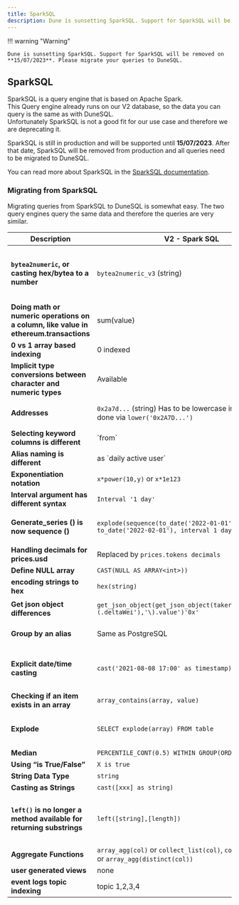 ```yaml
---
title: SparkSQL
description: Dune is sunsetting SparkSQL. Support for SparkSQL will be removed on 2023-07-31. Please migrate your queries to DuneSQL.
---
```


!!! warning "Warning"

    Dune is sunsetting SparkSQL. Support for SparkSQL will be removed on **15/07/2023**. Please migrate your queries to DuneSQL.

## SparkSQL

SparkSQL is a query engine that is based on Apache Spark.  
This Query engine already runs on our V2 database, so the data you can query is the same as with DuneSQL.  
Unfortunately SparkSQL is not a good fit for our use case and therefore we are deprecating it.

SparkSQL is still in production and will be supported until **15/07/2023**. After that date, SparkSQL will be removed from production and all queries need to be migrated to DuneSQL.

You can read more about SparkSQL in the [SparkSQL documentation](https://spark.apache.org/docs/latest/sql-ref.html).

### Migrating from SparkSQL

Migrating queries from SparkSQL to DuneSQL is somewhat easy. The two query engines query the same data and therefore the queries are very similar.

| **Description**                                                                       | **V2 - Spark SQL**                                                                        | **V2 - Dune SQL**                                                                                                                                                                                                                                                                                           |
|---------------------------------------------------------------------------------------|-------------------------------------------------------------------------------------------|-------------------------------------------------------------------------------------------------------------------------------------------------------------------------------------------------------------------------------------------------------------------------------------------------------------|
| **`bytea2numeric`, or casting hex/bytea to a number**                                 | `bytea2numeric_v3` (string)                                                               | `bytearray_to_integer` (hex)   `bytearray_to_bigint` (hex)   `bytearray_to_decimal` (hex)   `bytearray_to_uint256` (hex)   `bytearray_to_int256` (hex)   More details on [Byte Array to Numeric Functions](#byte-array-to-numeric-functions)                                                                |
| **Doing math or numeric operations on a column, like value in ethereum.transactions** | sum(value)                                                                                | sum(cast(value as double)) *soon this won't be needed as UINT and INT columns are added automatically.*                                                                                                                                                                                                     |
| **0 vs 1 array based indexing**                                                       | 0 indexed                                                                                 | 1 indexed                                                                                                                                                                                                                                                                                                   |
| **Implicit type conversions between character and numeric types**                     | Available                                                                                 | [Not available](https://trino.io/docs/current/functions/conversion.html)                                                                                                                                                                                                                                    |
| **Addresses**                                                                         | `0x2a7d...` (string)  Has to be lowercase in Spark.  Can be done via `lower('0x2A7D...')` | `0x2a7d...` (Byte array)    No escape quotes should be used, and the literal does __not__ need to be lowercased.                                                                                                                                                                                            |
| **Selecting keyword columns is different**                                            | \`from\`                                                                                  | "from"                                                                                                                                                                                                                                                                                                      |
| **Alias naming is different**                                                         | as \`daily active user\`                                                                  | as "daily active users"                                                                                                                                                                                                                                                                                     |
| **Exponentiation notation**                                                           | `x*power(10,y)` or `x*1e123`                                                              | `x*power(10,y)` or `x * 1e123`                                                                                                                                                                                                                                                                              |
| **Interval argument has different syntax**                                            | `Interval '1 day'`                                                                        | `Interval '1' day`                                                                                                                                                                                                                                                                                          |
| **Generate_series () is now sequence ()**                                             | `explode(sequence(to_date('2022-01-01'), to_date('2022-02-01'), interval 1 day))`         | [`unnest(sequence(date('2022-01-01'), date('2022-02-01'), interval '7' day))`](https://dune.com/queries/1764158?d=11)   Has a 10000 values limit, and must go in the FROM statement not the SELECT.                                                                                                         |
| **Handling decimals for prices.usd**                                                  | Replaced by `prices.tokens decimals`                                                      | Replaced by `tokens_[blockchain].erc20.decimals`                                                                                                                                                                                                                                                            |
| **Define NULL array**                                                                 | `CAST(NULL AS ARRAY<int>))`                                                               | `CAST(NULL AS ARRAY<int>))`                                                                                                                                                                                                                                                                                 |
| **encoding strings to hex**                                                           | `hex(string)`                                                                             | `hex(string)`  *available soon                                                                                                                                                                                                                                                                              |
| **Get json object differences**                                                       | `get_json_object(get_json_object(takerOutputUpdate,'\(.deltaWei'),'\).value')'0x'`        | `json_query(json_query(takerOutputUpdate, 'lax $.deltaWei' omit quotes), 'lax $.value')`                                                                                                                                                                                                                    |
| **Group by an alias**                                                                 | Same as PostgreSQL                                                                        | `GROUP BY date_trunc('hour',evt_block_time)`Or: `GROUP BY 1, 2`                                                                                                                                                                                                                                             |
| **Explicit date/time casting**                                                        | `cast('2021-08-08 17:00' as timestamp)`                                                   | `cast('2021-08-08 17:00' as timestamp)`  Or, `timestamp '2021-08-08 17:00'`  There are [many helper functions for casting to date/time types](https://trino.io/docs/current/functions/datetime.html?highlight=date), such as `date(‘2022-01-01’)`                                                           |
| **Checking if an item exists in an array**                                            | `array_contains(array, value)`                                                            | [`contains(array, value)` or `contains_sequence(array, array[values])`](https://trino.io/docs/current/functions/array.html#contains)                                                                                                                                                                        |
| **Explode**                                                                           | `SELECT explode(array) FROM table`                                                        | `SELECT vals.val FROM table1, unnest(arrayFromTable1) as vals(val)`  you have to use `unnest` with a `cross join`, as described in this [blog post](https://theleftjoin.com/how-to-explode-arrays-with-presto/).                                                                                            |
| **Median**                                                                            | `PERCENTILE_CONT(0.5) WITHIN GROUP(ORDER BY x)`                                           | `approx_percentile(x, 0.5)`                                                                                                                                                                                                                                                                                 |
| **Using “is True/False”**                                                             | `X is true`                                                                               | `X = true`                                                                                                                                                                                                                                                                                                  |
| **String Data Type**                                                                  | `string`                                                                                  | `varchar`                                                                                                                                                                                                                                                                                                   |
| **Casting as Strings**                                                                | `cast([xxx] as string)`                                                                   | `cast([xxx] as varchar)`                                                                                                                                                                                                                                                                                    |
| **`left()` is no longer a method available for returning substrings**                 | `left([string],[length])`                                                                 | `substr([string], [start], [length])`    [Returns varchar; Positions start with 1, so use `1` for length if you want to replicate left() functionality](https://trino.io/docs/current/functions/string.html?highlight=substr#substring) `left(somestring, somenumber) -> substr(somestring, 0, somenumber)` |
| **Aggregate Functions**                                                               | `array_agg(col)` or `collect_list(col)`, `collect_set(col)` or `array_agg(distinct(col))` | `array_agg(col)`, `array_agg(distinct(col))`                                                                                                                                                                                                                                                                |
| **user generated views**                                                              | none                                                                                      | each query is a view, like [query_1747157](https://dune.com/queries/1747157)                                                                                                                                                                                                                                |
| **event logs topic indexing**                                                         | topic 1,2,3,4                                                                             | topic 0,1,2,3                                                                                                                                                                                                                                                                                               |

